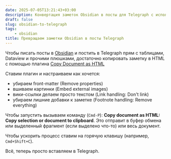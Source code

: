 ```yaml
---
date: 2025-07-05T13:21:43+03:00
description: Конвертация заметок Obsidian в посты для Telegraph с использованием плагина Copy document as HTML
draft: false
slug: obsidian-to-telegraph
tags:
    - obsidian
title: Превращаем заметки Obsidian в посты Telegraph
---
```


Чтобы писать посты в [Obsidian](https://obsidian.md) и постить в Telegraph прям с таблицами, Dataview и прочими плюшками, достаточно копировать заметку в HTML с помощью плагина [Copy Document as HTML](https://github.com/mvdkwast/obsidian-copy-as-html)

Ставим плагин и настраиваем как хочется:

- убираем front-matter (Remove properties)
- вшиваем картинки (Embed external images)
- вики-ссылки делаем просто текстом (Link handling: Don't link)
- убираем лишние добавки к заметке (Footnote handling: Remove everything)

Чтобы запустить вызываем команду (`Cmd-P`): **Copy document as HTML: Copy selection or document to clipboard**. Это отправит в буфер обмена или выделенный фрагмент (если выделено что-то) или весь документ.

Чтобы ускорить процесс ставим на горячую клавишу (например, `Cmd+Shift+C`).

Всё, теперь просто вставляем в Telegraph.